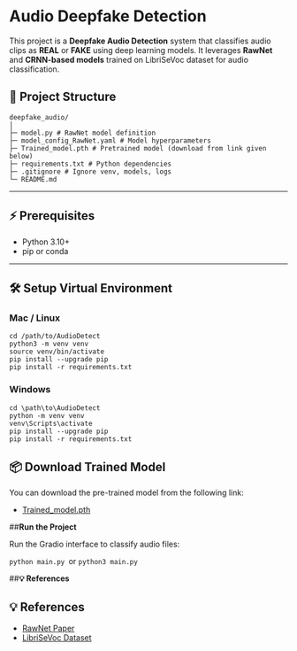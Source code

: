 # Audio Deepfake Detection

This project is a **Deepfake Audio Detection** system that classifies audio clips as **REAL** or **FAKE** using deep learning models. It leverages **RawNet** and **CRNN-based models** trained on LibriSeVoc dataset for audio classification.



## 🔗 Project Structure

```
deepfake_audio/
│
├─ model.py # RawNet model definition
├─ model_config_RawNet.yaml # Model hyperparameters
├─ Trained_model.pth # Pretrained model (download from link given below)
├─ requirements.txt # Python dependencies
├─ .gitignore # Ignore venv, models, logs
└─ README.md
```

---

## ⚡ Prerequisites

- Python 3.10+  
- pip or conda  

---

## 🛠️ Setup Virtual Environment

### **Mac / Linux**

```
cd /path/to/AudioDetect
python3 -m venv venv
source venv/bin/activate
pip install --upgrade pip
pip install -r requirements.txt
```

### **Windows**

```
cd \path\to\AudioDetect
python -m venv venv
venv\Scripts\activate
pip install --upgrade pip
pip install -r requirements.txt
```



## 📦 Download Trained Model

You can download the pre-trained model from the following link:

- [Trained_model.pth](https://drive.google.com/file/d/14WZSAwzkyldrQF2nvHd4PHB2UpJ6cNoK/view?usp=sharing)



##**Run the Project**

Run the Gradio interface to classify audio files:

```python main.py ```or ```python3 main.py```


##**💡 References**

## 💡 References

- [RawNet Paper](https://arxiv.org/abs/1810.11472)
- [LibriSeVoc Dataset](https://drive.google.com/file/d/1zHh7d6jxyzExample/view?usp=sharing)

